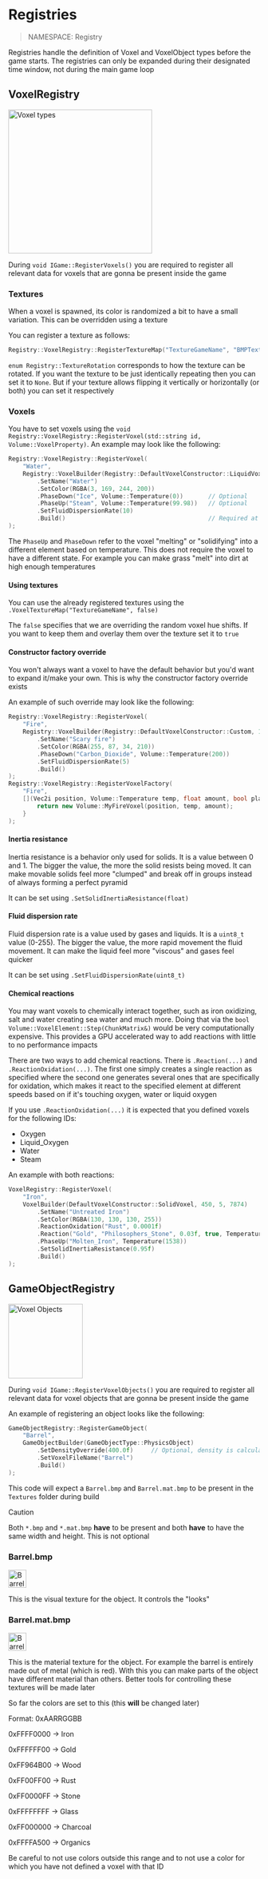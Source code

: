 # Registries

> NAMESPACE: Registry

Registries handle the definition of Voxel and VoxelObject types before the game starts. The registries can only be expanded during their designated time window, not during the main game loop

## VoxelRegistry

<img src="images/voxels.png" alt="Voxel types" title="Different voxels registered to the registry" width="288">

During `void IGame::RegisterVoxels()` you are required to register all relevant data for voxels that are gonna be present inside the game

### Textures

When a voxel is spawned, its color is randomized a bit to have a small variation. This can be overridden using a texture

You can register a texture as follows:

```cpp
Registry::VoxelRegistry::RegisterTextureMap("TextureGameName", "BMPTextureFileNameOrPath", Registry::TextureRotation::Any);
```

`enum Registry::TextureRotation` corresponds to how the texture can be rotated. If you want the texture to be just identically repeating then you can set it to `None`. But if your texture allows flipping it vertically or horizontally (or both) you can set it respectively

### Voxels

You have to set voxels using the `void Registry::VoxelRegistry::RegisterVoxel(std::string id, Volume::VoxelProperty)`. An example may look like the following:

```cpp
Registry::VoxelRegistry::RegisterVoxel(
    "Water",
    Registry::VoxelBuilder(Registry::DefaultVoxelConstructor::LiquidVoxel, 4186, 0.6f, 2)
        .SetName("Water")
        .SetColor(RGBA(3, 169, 244, 200))
        .PhaseDown("Ice", Volume::Temperature(0))       // Optional
        .PhaseUp("Steam", Volume::Temperature(99.98))   // Optional
        .SetFluidDispersionRate(10)
        .Build()                                        // Required at the end of `Registry::VoxelBuilder`
);
```

The `PhaseUp` and `PhaseDown` refer to the voxel "melting" or "solidifying" into a different element based on temperature. This does not require the voxel to have a different state. For example you can make grass "melt" into dirt at high enough temperatures

#### Using textures

You can use the already registered textures using the `.VoxelTextureMap("TextureGameName", false)`

The `false` specifies that we are overriding the random voxel hue shifts. If you want to keep them and overlay them over the texture set it to `true`

#### Constructor factory override

You won't always want a voxel to have the default behavior but you'd want to expand it/make your own. This is why the constructor factory override exists

An example of such override may look like the following:

```cpp
Registry::VoxelRegistry::RegisterVoxel(
    "Fire",
    Registry::VoxelBuilder(Registry::DefaultVoxelConstructor::Custom, 100, 0.4, 1)
        .SetName("Scary fire")
        .SetColor(RGBA(255, 87, 34, 210))
        .PhaseDown("Carbon_Dioxide", Volume::Temperature(200))
        .SetFluidDispersionRate(5)
        .Build()
);
Registry::VoxelRegistry::RegisterVoxelFactory(
    "Fire",
    [](Vec2i position, Volume::Temperature temp, float amount, bool placeUnmovableSolids) {
        return new Volume::MyFireVoxel(position, temp, amount);
    }
);
```

#### Inertia resistance

Inertia resistance is a behavior only used for solids. It is a value between 0 and 1. The bigger the value, the more the solid resists being moved. It can make movable solids feel more "clumped" and break off in groups instead of always forming a perfect pyramid

It can be set using `.SetSolidInertiaResistance(float)`

#### Fluid dispersion rate

Fluid dispersion rate is a value used by gases and liquids. It is a `uint8_t` value (0-255). The bigger the value, the more rapid movement the fluid movement. It can make the liquid feel more "viscous" and gases feel quicker

It can be set using `.SetFluidDispersionRate(uint8_t)`

#### Chemical reactions

You may want voxels to chemically interact together, such as iron oxidizing, salt and water creating sea water and much more. Doing that via the `bool Volume::VoxelElement::Step(ChunkMatrix&)` would be very computationally expensive. This provides a GPU accelerated way to add reactions with little to no performance impacts

There are two ways to add chemical reactions. There is `.Reaction(...)` and `.ReactionOxidation(...)`. The first one simply creates a single reaction as specified where the second one generates several ones that are specifically for oxidation, which makes it react to the specified element at different speeds based on if it's touching oxygen, water or liquid oxygen

If you use `.ReactionOxidation(...)` it is expected that you defined voxels for the following IDs:
- Oxygen
- Liquid_Oxygen
- Water
- Steam

An example with both reactions:

```cpp
VoxelRegistry::RegisterVoxel(
    "Iron",
    VoxelBuilder(DefaultVoxelConstructor::SolidVoxel, 450, 5, 7874)
        .SetName("Untreated Iron")
        .SetColor(RGBA(130, 130, 130, 255))
        .ReactionOxidation("Rust", 0.0001f)
        .Reaction("Gold", "Philosophers_Stone", 0.03f, true, Temperature(100))
        .PhaseUp("Molten_Iron", Temperature(1538))
        .SetSolidInertiaResistance(0.95f)
        .Build()
);
```

## GameObjectRegistry

<img src="images/voxelobjects.png" alt="Voxel Objects" title="Voxel objects registered to the registry" width="149">

During `void IGame::RegisterVoxelObjects()` you are required to register all relevant data for voxel objects that are gonna be present inside the game

An example of registering an object looks like the following:

```cpp
GameObjectRegistry::RegisterGameObject(
    "Barrel",
    GameObjectBuilder(GameObjectType::PhysicsObject)
        .SetDensityOverride(400.0f)     // Optional, density is calculated automatically when not overridden
        .SetVoxelFileName("Barrel")
        .Build()
);
```

This code will expect a `Barrel.bmp` and `Barrel.mat.bmp` to be present in the `Textures` folder during build

> [!CAUTION]  
> Both `*.bmp` and `*.mat.bmp` **have** to be present and both **have** to have the same width and height. This is not optional

### Barrel.bmp

<img src="../Games/Game/Sources/Objects/Barrel.bmp" alt="Barrel visual texture" width="36" style="image-rendering: pixelated; image-rendering: crisp-edges;">

This is the visual texture for the object. It controls the "looks"

### Barrel.mat.bmp

<img src="../Games/Game/Sources/Objects/Barrel.mat.bmp" alt="Barrel visual texture" width="36">

This is the material texture for the object. For example the barrel is entirely made out of metal (which is red). With this you can make parts of the object have different material than others. Better tools for controlling these textures will be made later

So far the colors are set to this (this **will** be changed later)

Format: 0xAARRGGBB

0xFFFF0000 -> Iron

0xFFFFFF00 -> Gold

0xFF964B00 -> Wood

0xFF00FF00 -> Rust

0xFF0000FF -> Stone

0xFFFFFFFF -> Glass

0xFF000000 -> Charcoal

0xFFFFA500 -> Organics

Be careful to not use colors outside this range and to not use a color for which you have not defined a voxel with that ID
